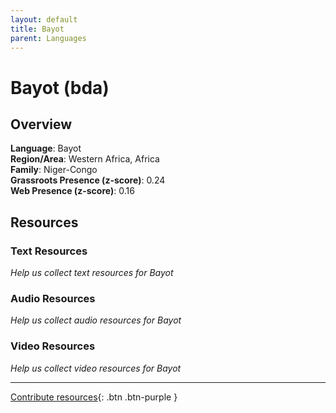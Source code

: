 ```yaml
---
layout: default
title: Bayot
parent: Languages
---
```


# Bayot (bda)

## Overview

**Language**: Bayot  
**Region/Area**: Western Africa, Africa  
**Family**: Niger-Congo  
**Grassroots Presence (z-score)**: 0.24  
**Web Presence (z-score)**: 0.16  

## Resources

### Text Resources
*Help us collect text resources for Bayot*

### Audio Resources
*Help us collect audio resources for Bayot*

### Video Resources
*Help us collect video resources for Bayot*

---

[Contribute resources](https://forms.office.com/e/1SfLJx3u1r){: .btn .btn-purple }
